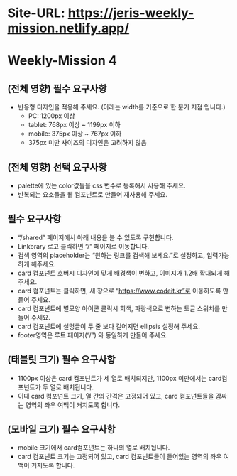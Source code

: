 # Site-URL: https://jeris-weekly-mission.netlify.app/

# Weekly-Mission 4
## **(전체 영향) 필수 요구사항**
- 반응형 디자인을 적용해 주세요. (아래는 width를 기준으로 한 분기 지점 입니다.)
  - PC: 1200px 이상
  - tablet: 768px 이상 ~ 1199px 이하
  - mobile: 375px 이상 ~ 767px 이하 
  - 375px 미만 사이즈의 디자인은 고려하지 않음

## **(전체 영향) 선택 요구사항**
- palette에 있는 color값들을 css 변수로 등록해서 사용해 주세요.
- 반복되는 요소들을 웹 컴포넌트로 만들어 재사용해 주세요.
  
## **필수 요구사항**
- “/shared” 페이지에서 아래 내용을 볼 수 있도록 구현합니다.
- Linkbrary 로고 클릭하면 “/” 페이지로 이동합니다.
- 검색 영역의 placeholder는 “원하는 링크를 검색해 보세요.”로 설정하고, 입력가능하게 해주세요.
- card 컴포넌트 호버시 디자인에 맞게 배경색이 변하고, 이미지가 1.2배 확대되게 해주세요.
- card 컴포넌트는 클릭하면, 새 창으로 “https://www.codeit.kr”로 이동하도록 만들어 주세요.
- card 컴포넌트에 별모양 아이콘 클릭시 회색, 파랑색으로 변하는 토글 스위치를 만들어 주세요.
- card 컴포넌트에 설명글이 두 줄 보다 길어지면 ellipsis 설정해 주세요.
- footer영역은 루트 페이지(“/”) 와 동일하게 만들어 주세요.

## **(태블릿 크기) 필수 요구사항**
- 1100px 이상은 card 컴포넌트가 세 열로 배치되지만, 1100px 미만에서는 card컴포넌트가 두 열로 배치됩니다.
- 이때 card 컴포넌트 크기, 열 간의 간격은 고정되어 있고, card 컴포넌트들을 감싸는 영역의 좌우 여백이 커지도록 합니다.

## **(모바일 크기) 필수 요구사항**
- mobile 크기에서 card컴포넌트는 하나의 열로 배치됩니다.
- card 컴포넌트 크기는 고정되어 있고, card 컴포넌트들이 들어있는 영역의 좌우 여백이 커지도록 합니다.

